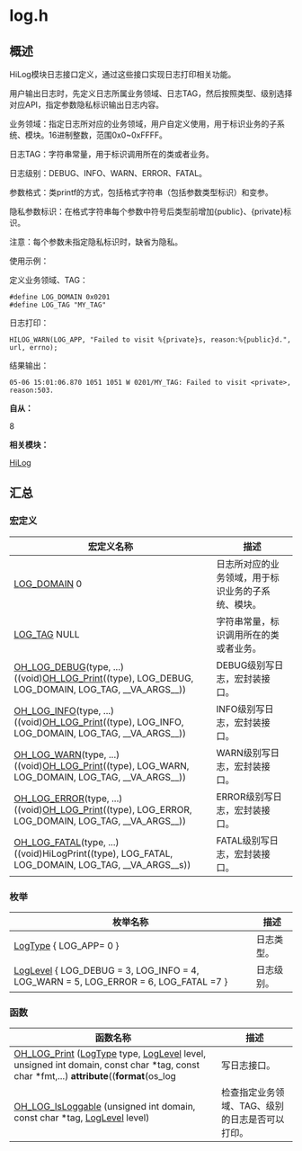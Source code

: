 # log.h


## 概述

HiLog模块日志接口定义，通过这些接口实现日志打印相关功能。

用户输出日志时，先定义日志所属业务领域、日志TAG，然后按照类型、级别选择对应API，指定参数隐私标识输出日志内容。

业务领域：指定日志所对应的业务领域，用户自定义使用，用于标识业务的子系统、模块。16进制整数，范围0x0~0xFFFF。

日志TAG：字符串常量，用于标识调用所在的类或者业务。

日志级别：DEBUG、INFO、WARN、ERROR、FATAL。

参数格式：类printf的方式，包括格式字符串（包括参数类型标识）和变参。

隐私参数标识：在格式字符串每个参数中符号后类型前增加{public}、{private}标识。

注意：每个参数未指定隐私标识时，缺省为隐私。

使用示例：

定义业务领域、TAG：


```
#define LOG_DOMAIN 0x0201
#define LOG_TAG "MY_TAG"
```

日志打印：


```
HILOG_WARN(LOG_APP, "Failed to visit %{private}s, reason:%{public}d.", url, errno);
```

结果输出：


```
05-06 15:01:06.870 1051 1051 W 0201/MY_TAG: Failed to visit <private>, reason:503.
```

**自从：**

8

**相关模块：**

[HiLog](_hi_log.md)


## 汇总


### 宏定义

| 宏定义名称 | 描述 |
| -------- | -------- |
| [LOG_DOMAIN](_hi_log.md#log_domain)   0 | 日志所对应的业务领域，用于标识业务的子系统、模块。 |
| [LOG_TAG](_hi_log.md#log_tag)   NULL | 字符串常量，标识调用所在的类或者业务。 |
| [OH_LOG_DEBUG](_hi_log.md#oh_log_debug)(type, ...)   ((void)[OH_LOG_Print](_hi_log.md#oh_log_print)((type), LOG_DEBUG, LOG_DOMAIN, LOG_TAG, \_\_VA\_ARGS\_\_)) | DEBUG级别写日志，宏封装接口。 |
| [OH_LOG_INFO](_hi_log.md#oh_log_info)(type, ...)   ((void)[OH_LOG_Print](_hi_log.md#oh_log_print)((type), LOG_INFO, LOG_DOMAIN, LOG_TAG, \_\_VA\_ARGS\_\_)) | INFO级别写日志，宏封装接口。 |
| [OH_LOG_WARN](_hi_log.md#oh_log_warn)(type, ...)   ((void)[OH_LOG_Print](_hi_log.md#oh_log_print)((type), LOG_WARN, LOG_DOMAIN, LOG_TAG, \_\_VA\_ARGS\_\_)) | WARN级别写日志，宏封装接口。 |
| [OH_LOG_ERROR](_hi_log.md#oh_log_error)(type, ...)   ((void)[OH_LOG_Print](_hi_log.md#oh_log_print)((type), LOG_ERROR, LOG_DOMAIN, LOG_TAG, \_\_VA\_ARGS\_\_)) | ERROR级别写日志，宏封装接口。 |
| [OH_LOG_FATAL](_hi_log.md#oh_log_fatal)(type, ...)   ((void)HiLogPrint((type), LOG_FATAL, LOG_DOMAIN, LOG_TAG, \_\_VA\_ARGS\_\_s)) | FATAL级别写日志，宏封装接口。 |


### 枚举

| 枚举名称 | 描述 |
| -------- | -------- |
| [LogType](_hi_log.md#logtype) { LOG_APP= 0 } | 日志类型。 |
| [LogLevel](_hi_log.md#loglevel) { LOG_DEBUG = 3, LOG_INFO = 4, LOG_WARN = 5, LOG_ERROR = 6, LOG_FATAL =7 } | 日志级别。 |


### 函数

| 函数名称 | 描述 |
| -------- | -------- |
| [OH_LOG_Print](_hi_log.md#oh_log_print) ([LogType](_hi_log.md#logtype) type, [LogLevel](_hi_log.md#loglevel) level, unsigned int domain, const char \*tag, const char \*fmt,...) __attribute__((__format__(os_log | 写日志接口。 |
| [OH_LOG_IsLoggable](_hi_log.md#oh_log_isloggable) (unsigned int domain, const char \*tag, [LogLevel](_hi_log.md#loglevel) level) | 检查指定业务领域、TAG、级别的日志是否可以打印。 |
